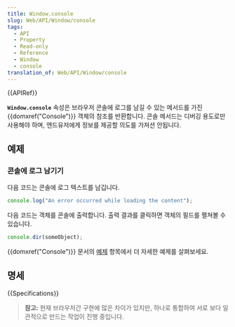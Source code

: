 ```yaml
---
title: Window.console
slug: Web/API/Window/console
tags:
  - API
  - Property
  - Read-only
  - Reference
  - Window
  - console
translation_of: Web/API/Window/console
---
```

{{APIRef}}

**`Window.console`** 속성은 브라우저 콘솔에 로그를 남길 수 있는 메서드를 가진 {{domxref("Console")}} 객체의 참조를 반환합니다. 콘솔 메서드는 디버깅 용도로만 사용해야 하며, 엔드유저에게 정보를 제공할 의도를 가져션 안됩니다.

## 예제

### 콘솔에 로그 남기기

다음 코드는 콘솔에 로그 텍스트를 남깁니다.

```js
console.log("An error occurred while loading the content");
```

다음 코드는 객체를 콘솔에 출력합니다. 출력 결과를 클릭하면 객체의 필드를 펼쳐볼 수 있습니다.

```js
console.dir(someObject);
```

{{domxref("Console")}} 문서의 [예제](/ko/docs/Web/API/Console#예제) 항목에서 더 자세한 예제를 살펴보세요.

## 명세

{{Specifications}}

> **참고:** 현재 브라우저간 구현에 많은 차이가 있지만, 하나로 통합하여 서로 보다 일관적으로 만드는 작업이 진행 중입니다.
